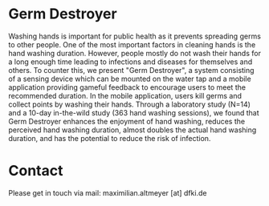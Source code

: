 # Germ Destroyer
Washing hands is important for public health as it prevents spreading germs to other people. One of the most important factors in cleaning hands is the hand washing duration. However, people mostly do not wash their hands for a long enough time leading to infections and diseases for themselves and others. To counter this, we present "Germ Destroyer", a system consisting of a sensing device which can be mounted on the water tap and a mobile application providing gameful feedback to encourage users to meet the recommended duration. In the mobile application, users kill germs and collect points by washing their hands. Through a laboratory study (N=14) and a 10-day in-the-wild study (363 hand washing sessions), we found that Germ Destroyer enhances the enjoyment of hand washing, reduces the perceived hand washing duration, almost doubles the actual hand washing duration, and has the potential to reduce the risk of infection.
# Contact
Please get in touch via mail: maximilian.altmeyer [at] dfki.de
